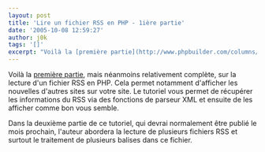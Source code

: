 ```yaml
---
layout: post
title: 'Lire un fichier RSS en PHP - 1ière partie'
date: '2005-10-08 12:59:27'
author: j0k
tags: '[]'
excerpt: "Voilà la [première partie](http://www.phpbuilder.com/columns/ian_gilfillan20051003.php3?page=1), mais néanmoins relativement complète, sur la lecture d'un fichier RSS en PHP. Cela permet notamment d'afficher les nouvelles d'autres sites sur votre site.     \nLe tutoriel vous permet de récupérer les informations du RSS via des fonctions de parseur XML et      …"
---
```


Voilà la [première partie](http://www.phpbuilder.com/columns/ian_gilfillan20051003.php3?page=1), mais néanmoins relativement complète, sur la lecture d'un fichier RSS en PHP. Cela permet notamment d'afficher les nouvelles d'autres sites sur votre site.
Le tutoriel vous permet de récupérer les informations du RSS via des fonctions de parseur XML et ensuite de les afficher comme bon vous semble.

Dans la deuxième partie de ce tutoriel, qui devrai normalement être publié le mois prochain, l'auteur abordera la lecture de plusieurs fichiers RSS et surtout le traitement de plusieurs balises dans ce fichier.
